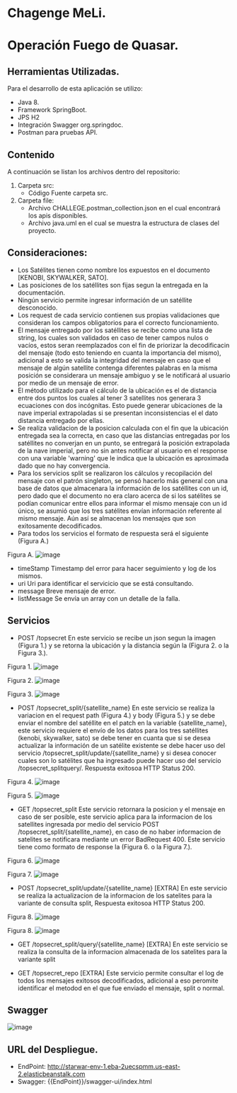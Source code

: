 # Chagenge MeLi.
# Operación Fuego de Quasar.


## Herramientas Utilizadas.
Para el desarrollo de esta aplicación se utilizo:

- Java 8.
- Framework SpringBoot.
- JPS H2
- Integración Swagger org.springdoc.
- Postman para pruebas API.

## Contenido
A continuación se listan los archivos dentro del repositorio:

1. Carpeta src:
    - Código Fuente carpeta src.
2. Carpeta file:
    - Archivo CHALLEGE.postman_collection.json en el cual encontrará los apis disponibles.
    - Archivo java.uml en el cual se muestra la estructura de clases del proyecto.

## Consideraciones:

- Los Satélites tienen como nombre los expuestos en el documento [KENOBI, SKYWALKER, SATO].
- Las posiciones de los satéllites son fijas segun la entregada en la documentación.
- Ningún servicio permite ingresar información de un satéllite desconocido.
- Los request de cada servicio contienen sus propias validaciones que consideran los campos obligatorios para el correcto funcionamiento.
- El mensaje entregado por los satéllites se recibe como una lista de string, los cuales son validados en caso de tener campos nulos o vacíos, estos seran reemplazados con el fin de priorizar la decodificacin del mensaje (todo esto teniendo en cuanta la importancia del mismo), adicional a esto se valida la integridad del mensaje en caso que el mensaje de algún satellite contenga diferentes palabras en la misma posición se considerara un mensaje ambiguo y se le notificará al usuario por medio de un mensaje de error.
- El método utilizado para el cálculo de la ubicación es el de distancia entre dos puntos los cuales al tener 3 satellites nos generara 3 ecuaciones con dos incógnitas. Esto puede generar ubicaciones de la nave imperial extrapoladas si se presentan inconsistencias el el dato distancia entregado por ellas.
- Se realiza validacion de la posicion calculada con el fin que la ubicación entregada sea la correcta, en caso que las distancias entregadas por los satéllites no converjan en un punto, se entregará la posición extrapolada de la nave imperial, pero no sin antes notificar al usuario en el response con una variable 'warning' que le indica que la ubicación es aproximada dado que no hay convergencia.
- Para los servicios split se realizaron los cálculos y recopilación del mensaje con el patrón singleton, se pensó hacerlo más general con una base de datos que almacenara la información de los satéllites con un id, pero dado que el documento no era claro acerca de si los satélites se podían comunicar entre ellos para informar el mismo mensaje con un id único, se asumió que los tres satélites envían información referente al mismo mensaje. Aún así se almacenan los mensajes que son exitosamente decodificados.
- Para todos los servicios el formato de respuesta será el siguiente (Figura A.)

Figura A.
![image](https://user-images.githubusercontent.com/65415988/156901588-121e0271-0b04-435a-ab9f-10396c122912.png)

  - timeStamp
  Timestamp del error para hacer seguimiento y log de los mismos.
  - uri
  Uri para identificar el servicicio que se está consultando.
  - message
  Breve mensaje de error.
  - listMessage
  Se envía un array con un detalle de la falla.

## Servicios

- POST /topsecret
En este servicio se recibe un json segun la imagen (Figura 1.) y se retorna la ubicación y la distancia según la (Figura 2. o la Figura 3.).

Figura 1.
![image](https://user-images.githubusercontent.com/65415988/156901276-356cb2e8-0afc-45a5-ad6d-8518fe56eda1.png)

Figura 2.
![image](https://user-images.githubusercontent.com/65415988/156901334-6970b86d-f353-498a-bd7f-6760f0239ad7.png)

Figura 3.
![image](https://user-images.githubusercontent.com/65415988/156901386-bebd7b70-db97-4746-977c-e85f78537b4b.png)

- POST /topsecret_split/{satellite_name}
En este servicio se realiza la variacion en el request path (Figura 4.) y body (Figura 5.) y se debe enviar el nombre del satéllite en el patch en la variable {satellite_name}, este servicio requiere el envío de los datos para los tres satéllites (kenobi, skywalker, sato) se debe tener en cuanta que si se desea actualizar la información de un satélite existente se debe hacer uso del servicio /topsecret_split/update/{satellite_name} y si desea conocer cuales son lo satélites que ha ingresado puede hacer uso del servicio /topsecret_splitquery/. Respuesta exitosoa HTTP Status 200.

Figura 4.
![image](https://user-images.githubusercontent.com/65415988/156901486-86025b47-c408-4265-b4d6-1a6495a59bb1.png)

Figura 5.
![image](https://user-images.githubusercontent.com/65415988/156901507-6bec6c8e-7a86-4a15-98d0-c27f2f2a61b4.png)

- GET /topsecret_split
Este servicio retornara la posicion y el mensaje en caso de ser posible, este servicio aplica para la informacion de los satellites ingresada por medio del servicio POST /topsecret_split/{satellite_name}, en caso de no haber informacion de satelites se notificara mediante un error BadRequest 400. Este servicio tiene como formato de response la (Figura 6. o la Figura 7.).

Figura 6.
![image](https://user-images.githubusercontent.com/65415988/156901334-6970b86d-f353-498a-bd7f-6760f0239ad7.png)

Figura 7.
![image](https://user-images.githubusercontent.com/65415988/156901386-bebd7b70-db97-4746-977c-e85f78537b4b.png)

- POST /topsecret_split/update/{satellite_name}  [EXTRA]
En este servicio se realiza la actualizacion de la informacion de los satelites para la variante de consulta split, Respuesta exitosoa HTTP Status 200.

Figura 8.
![image](https://user-images.githubusercontent.com/65415988/156901486-86025b47-c408-4265-b4d6-1a6495a59bb1.png)

Figura 8.
![image](https://user-images.githubusercontent.com/65415988/156901507-6bec6c8e-7a86-4a15-98d0-c27f2f2a61b4.png)

- GET /topsecret_split/query/{satellite_name}  [EXTRA]
En este servicio se realiza la consulta de la informacion almacenada de los satelites para la variante split 

- GET /topsecret_repo  [EXTRA]
Este servicio permite consultar el log de todos los mensajes exitosos decodificados, adicional a eso peromite identificar el metodod en el que fue enviado el mensaje, split o normal.

## Swagger

![image](https://user-images.githubusercontent.com/65415988/156906215-5f6a8672-0d68-4ba6-8cbd-f08885d5c2a7.png)

## URL del Despliegue.

  - EndPoint: http://starwar-env-1.eba-2uecspmm.us-east-2.elasticbeanstalk.com
  - Swagger: {{EndPoint}}/swagger-ui/index.html
